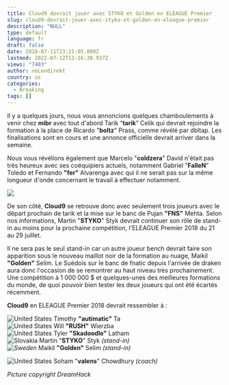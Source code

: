 ```yaml
---
title: Cloud9 devrait jouer avec STYKO et Golden en ELEAGUE Premier
slug: cloud9-devrait-jouer-avec-styko-et-golden-en-eleague-premier
description: "NULL"
type: default
language: fr
draft: false
date: 2018-07-11T23:21:05.000Z
lastmod: 2022-07-12T13:16:38.937Z
views: "7403"
author: neLendirekt
country: us
categories:
  - Breaking
tags: []
---
```

Il y a quelques jours, nous vous annoncions quelques chamboulements à venir chez **mibr** avec tout d'abord Tarik “**tarik**” Celik qui devrait rejoindre la formation à la place de Ricardo "**boltz**" Prass, comme révélé par dbltap. Les finalisations sont en cours et une annonce officielle devrait arriver dans la semaine. 

Nous vous révélions également que Marcelo "**coldzera**" David n'était pas très heureux avec ses coéquipiers actuels, notamment Gabriel "**FalleN**" Toledo et Fernando **"fer"** Alvarenga avec qui il ne serait pas sur la même longueur d'onde concernant le travail à effectuer notamment.

![](/images/articles/5b4687a8dc998/images/EFPMmA50MEgwP7Us2GjgToQhS6gcF00tVARFFr9Z.jpeg)

De son côté, **Cloud9** se retrouve donc avec seulement trois joueurs avec le départ prochain de tarik et la mise sur le banc de Pujan **"FNS"** Mehta. Selon nos informations, Martin "**STYKO**" Styk devrait continuer son rôle de stand-in au moins pour la prochaine compétition, l'ELEAGUE Premier 2018 du 21 au 29 juillet. 

Il ne sera pas le seul stand-in car un autre joueur bench devrait faire son apparition sous le nouveau maillot noir de la formation au nuage, Maikil **"Golden"** Selim. Le Suédois sur le banc de fnatic depuis l'arrivée de draken aura donc l'occasion de se remontrer au haut niveau très prochainement. Une compétition à 1 000 000 $ et quelques-unes des meilleures formations du monde, de quoi pouvoir bien tester les deux joueurs qui ont été écartés récemment.

**Cloud9** en ELEAGUE Premier 2018 devrait ressembler à : 

![United States](/images/countries/us.svg)⁠ ⁠Timothy **"autimatic"** Ta  
![United States](/images/countries/us.svg)⁠ ⁠Will **"RUSH"** Wierzba  
![United States](/images/countries/us.svg)⁠ ⁠Tyler **"Skadoodle"** Latham  
![Slovakia](/images/countries/sk.svg)⁠ Martin "**STYKO**" Styk _(stand-in)_  
_![Sweden](/images/countries/se.svg)⁠_ Maikil **"Golden"** Selim _(stand-in)_

![United States](/images/countries/us.svg)⁠ Soham "**valens**" Chowdhury _(coach)_

_Picture copyright DreamHack_
